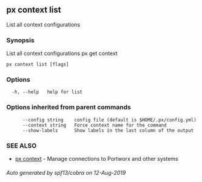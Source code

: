 ## px context list

List all context configurations

### Synopsis

List all context configurations
px get context

```
px context list [flags]
```

### Options

```
  -h, --help   help for list
```

### Options inherited from parent commands

```
      --config string    config file (default is $HOME/.px/config.yml)
      --context string   Force context name for the command
      --show-labels      Show labels in the last column of the output
```

### SEE ALSO

* [px context](px_context.md)	 - Manage connections to Portworx and other systems

###### Auto generated by spf13/cobra on 12-Aug-2019
